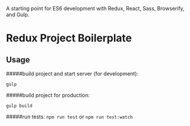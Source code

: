 A starting point for ES6 development with Redux, React, Sass, Browserify, and Gulp.

Redux Project Boilerplate
=====


## Usage

#####build project and start server (for development):
```
gulp
```

#####build project for production:
```
gulp build
```

#####run tests:
`npm run test` or `npm run test:watch`

